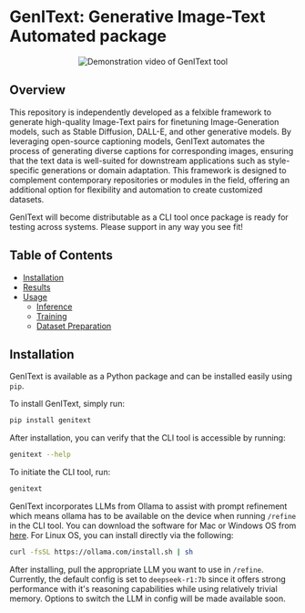 # GenIText: Generative Image-Text Automated package

<p align="center">
  <img src="resources/demo.gif" alt="Demonstration video of GenIText tool">
</p>

## Overview
This repository is independently developed as a felxible framework to generate high-quality Image-Text pairs for finetuning Image-Generation models, such as Stable Diffusion, DALL-E, and other generative models. By leveraging open-source captioning models, GenIText automates the process of generating diverse captions for corresponding images, ensuring that the text data is well-suited for downstream applications such as style-specific generations or domain adaptation. This framework is designed to complement contemporary repositories or modules in the field, offering an additional option for flexibility and automation to create customized datasets.

GenIText will become distributable as a CLI tool once package is ready for testing across systems. Please support in any way you see fit!

## Table of Contents
- [Installation](#installation)
- [Results](#results)
- [Usage](#usage)
  - [Inference](#inference)
  - [Training](#training)
  - [Dataset Preparation](#dataset-preparation)

## Installation
GenIText is available as a Python package and can be installed easily using `pip`. 

To install GenIText, simply run:
```bash
pip install genitext
```
After installation, you can verify that the CLI tool is accessible by running:
```bash 
genitext --help
```
To initiate the CLI tool, run: 
```bash
genitext
```
GenIText incorporates LLMs from Ollama to assist with prompt refinement which means ollama has to be available on the device when running `/refine` in the CLI tool. You can download the software for Mac or Windows OS from [here](https://ollama.com/download/). For Linux OS, you can install directly via the following: 
```bash
curl -fsSL https://ollama.com/install.sh | sh
```
After installing, pull the appropriate LLM you want to use in `/refine`. Currently, the default config is set to `deepseek-r1:7b` since it offers strong performance with it's reasoning capabilities while using relatively trivial memory. Options to switch the LLM in config will be made available soon.
